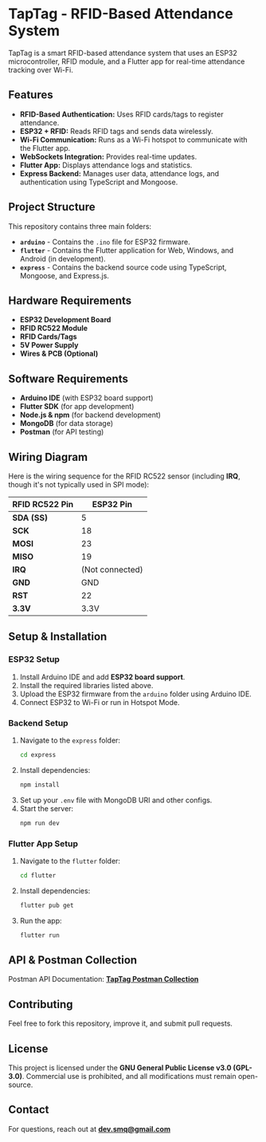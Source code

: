 # TapTag - RFID-Based Attendance System

TapTag is a smart RFID-based attendance system that uses an ESP32 microcontroller, RFID module, and a Flutter app for real-time attendance tracking over Wi-Fi.

## Features
- **RFID-Based Authentication:** Uses RFID cards/tags to register attendance.
- **ESP32 + RFID:** Reads RFID tags and sends data wirelessly.
- **Wi-Fi Communication:** Runs as a Wi-Fi hotspot to communicate with the Flutter app.
- **WebSockets Integration:** Provides real-time updates.
- **Flutter App:** Displays attendance logs and statistics.
- **Express Backend:** Manages user data, attendance logs, and authentication using TypeScript and Mongoose.

## Project Structure
This repository contains three main folders:
- **`arduino`** - Contains the `.ino` file for ESP32 firmware.
- **`flutter`** - Contains the Flutter application for Web, Windows, and Android (in development).
- **`express`** - Contains the backend source code using TypeScript, Mongoose, and Express.js.

## Hardware Requirements
- **ESP32 Development Board**
- **RFID RC522 Module**
- **RFID Cards/Tags**
- **5V Power Supply**
- **Wires & PCB (Optional)**

## Software Requirements
- **Arduino IDE** (with ESP32 board support)
- **Flutter SDK** (for app development)
- **Node.js & npm** (for backend development)
- **MongoDB** (for data storage)
- **Postman** (for API testing)

## Wiring Diagram
Here is the wiring sequence for the RFID RC522 sensor (including **IRQ**, though it's not typically used in SPI mode):  

| **RFID RC522 Pin** | **ESP32 Pin**   |
| ------------------ | --------------- |
| **SDA (SS)**       | 5               |
| **SCK**            | 18              |
| **MOSI**           | 23              |
| **MISO**           | 19              |
| **IRQ**            | (Not connected) |
| **GND**            | GND             |
| **RST**            | 22              |
| **3.3V**           | 3.3V            |

## Setup & Installation
### ESP32 Setup
1. Install Arduino IDE and add **ESP32 board support**.
2. Install the required libraries listed above.
3. Upload the ESP32 firmware from the `arduino` folder using Arduino IDE.
4. Connect ESP32 to Wi-Fi or run in Hotspot Mode.

### Backend Setup
1. Navigate to the `express` folder:
   ```sh
   cd express
   ```
2. Install dependencies:
   ```sh
   npm install
   ```
3. Set up your `.env` file with MongoDB URI and other configs.
4. Start the server:
   ```sh
   npm run dev
   ```

### Flutter App Setup
1. Navigate to the `flutter` folder:
   ```sh
   cd flutter
   ```
2. Install dependencies:
   ```sh
   flutter pub get
   ```
3. Run the app:
   ```sh
   flutter run
   ```

## API & Postman Collection
Postman API Documentation: [**TapTag Postman Collection**](https://www.postman.com/s-m-quadri/taptag)

## Contributing
Feel free to fork this repository, improve it, and submit pull requests.

## License
This project is licensed under the **GNU General Public License v3.0 (GPL-3.0)**. Commercial use is prohibited, and all modifications must remain open-source.

## Contact
For questions, reach out at **dev.smq@gmail.com**